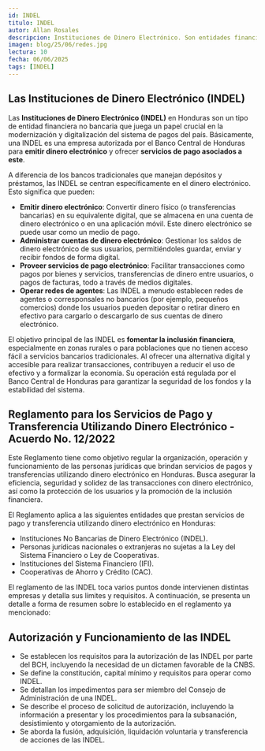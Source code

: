 ```yaml
---
id: INDEL
titulo: INDEL
autor: Allan Rosales
descripcion: Instituciones de Dinero Electrónico. Son entidades financieras no bancarias autorizadas para emitir y administrar dinero electrónico, facilitando así pagos, transferencias y otras transacciones de forma digital.
imagen: blog/25/06/redes.jpg
lectura: 10
fecha: 06/06/2025
tags: [INDEL]
---
```


## Las Instituciones de Dinero Electrónico (INDEL) 

Las **Instituciones de Dinero Electrónico (INDEL)** en Honduras son un tipo de entidad financiera no bancaria que juega un papel crucial en la modernización y digitalización del sistema de pagos del país. Básicamente, una INDEL es una empresa autorizada por el Banco Central de Honduras para **emitir dinero electrónico** y ofrecer **servicios de pago asociados a este**.

A diferencia de los bancos tradicionales que manejan depósitos y préstamos, las INDEL se centran específicamente en el dinero electrónico. Esto significa que pueden:

- **Emitir dinero electrónico**: Convertir dinero físico (o transferencias bancarias) en su equivalente digital, que se almacena en una cuenta de dinero electrónico o en una aplicación móvil. Este dinero electrónico se puede usar como un medio de pago.
- **Administrar cuentas de dinero electrónico**: Gestionar los saldos de dinero electrónico de sus usuarios, permitiéndoles guardar, enviar y recibir fondos de forma digital.
- **Proveer servicios de pago electrónico**: Facilitar transacciones como pagos por bienes y servicios, transferencias de dinero entre usuarios, o pagos de facturas, todo a través de medios digitales.
- **Operar redes de agentes**: Las INDEL a menudo establecen redes de agentes o corresponsales no bancarios (por ejemplo, pequeños comercios) donde los usuarios pueden depositar o retirar dinero en efectivo para cargarlo o descargarlo de sus cuentas de dinero electrónico.

El objetivo principal de las INDEL es **fomentar la inclusión financiera**, especialmente en zonas rurales o para poblaciones que no tienen acceso fácil a servicios bancarios tradicionales. Al ofrecer una alternativa digital y accesible para realizar transacciones, contribuyen a reducir el uso de efectivo y a formalizar la economía. Su operación está regulada por el Banco Central de Honduras para garantizar la seguridad de los fondos y la estabilidad del sistema.

## Reglamento para los Servicios de Pago y Transferencia Utilizando Dinero Electrónico - Acuerdo No. 12/2022

Este Reglamento tiene como objetivo regular la organización, operación y funcionamiento de las personas jurídicas que brindan servicios de pagos y transferencias utilizando dinero electrónico en Honduras. Busca asegurar la eficiencia, seguridad y solidez de las transacciones con dinero electrónico, así como la protección de los usuarios y la promoción de la inclusión financiera.

El Reglamento aplica a las siguientes entidades que prestan servicios de pago y transferencia utilizando dinero electrónico en Honduras:

-	Instituciones No Bancarias de Dinero Electrónico (INDEL).
-	Personas jurídicas nacionales o extranjeras no sujetas a la Ley del Sistema Financiero o Ley de Cooperativas.
-	Instituciones del Sistema Financiero (IFI).
-	Cooperativas de Ahorro y Crédito (CAC).

El reglamento de las INDEL toca varios puntos donde intervienen distintas empresas y detalla sus límites y requisitos. A continuación, se presenta un detalle a forma de resumen sobre lo establecido en el reglamento ya mencionado:

##	Autorización y Funcionamiento de las INDEL
-	Se establecen los requisitos para la autorización de las INDEL por parte del BCH, incluyendo la necesidad de un dictamen favorable de la CNBS.
-	Se define la constitución, capital mínimo y requisitos para operar como INDEL.
-	Se detallan los impedimentos para ser miembro del Consejo de Administración de una INDEL.
-	Se describe el proceso de solicitud de autorización, incluyendo la información a presentar y los procedimientos para la subsanación, desistimiento y otorgamiento de la autorización.
-	Se aborda la fusión, adquisición, liquidación voluntaria y transferencia de acciones de las INDEL.



